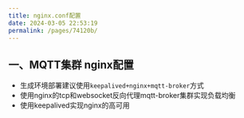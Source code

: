 ```yaml
---
title: nginx.conf配置
date: 2024-03-05 22:53:19
permalink: /pages/74120b/
---
```



## 一、MQTT集群 nginx配置

- 生成环境部署建议使用`keepalived+nginx+mqtt-broker`方式
- 使用nginx的tcp和websocket反向代理mqtt-broker集群实现负载均衡
- 使用keepalived实现nginx的高可用













